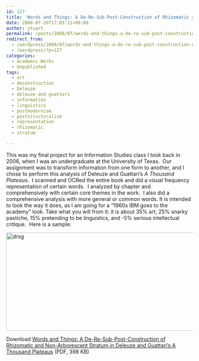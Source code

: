```yaml
---
id: 127
title: 'Words and Things: A De-Re-Sub-Post-Construction of Rhizomatic and Non-Arborescent Stratum in Deleuze and Guattari&#8217;s A Thousand Plateaus'
date: 2008-07-26T17:03:11+00:00
author: stuart
permalink: /posts/2008/07/words-and-things-a-de-re-sub-post-construction-of-rhizomatic-and-non-arborescent-stratum-in-deleuze-and-guattaris-a-thousand-plateaus/
redirect_from:
  - /wordpress/2008/07/words-and-things-a-de-re-sub-post-construction-of-rhizomatic-and-non-arborescent-stratum-in-deleuze-and-guattaris-a-thousand-plateaus/
  - /wordpress/?p=127
categories:
  - Academic Works
  - Unpublished
tags:
  - art
  - deconstruction
  - Deleuze
  - deleuze and guattari
  - information
  - linguistics
  - postmodernism
  - poststructuralism
  - representation
  - rhizomatic
  - stratum

---
```

This was my final project for an Information Studies class I took back in 2006, when I was an undergraduate at the University of Texas.  Our assignment was to transform information from one form to another, and I chose to perform this analysis of Deleuze and Guattari&#8217;s _A Thousand Plateaus_.  I scanned and OCRed the entire book and did a visual frequency representation of certain words.  I analyzed by chapter and comprehensively with certain core themes in the work.  I also did a comprehensive analysis with more general or common words. It is intended to look the way it does, as I am going for a &#8220;1960s IBM goes to the academy&#8221; look. Take what you will from it: it is about 35% art, 25% snarky pastiche, 15% pretending to be linguistics, and -5% serious intellectual critique.  Here is a sample:

<img class="alignnone  wp-image-577" alt="drsg" src="http://stuartgeiger.com/images/2008/07/drsg.png" width="810" height="265"/>

Download <a title="Words and Things (PDF, 398KB)" href="http://www.stuartgeiger.com/portfolio/words-things.pdf" target="_blank">Words and Things: A De-Re-Sub-Post-Construction of Rhizomatic and Non-Arborescent Stratum in Deleuze and Guattari&#8217;s A Thousand Plateaus</a> (PDF, 398 KB)

